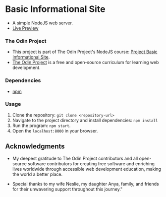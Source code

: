 # Basic Informational Site

- A simple NodeJS web server.
- [Live Preview](link)

### The Odin Project

- This project is part of The Odin Project's NodeJS course: [Project Basic Informational Site](https://www.theodinproject.com/lessons/nodejs-basic-informational-site).
- [The Odin Project](https://www.theodinproject.com/) is a free and open-source curriculum for learning web development.

### Dependencies

- [npm](https://docs.npmjs.com/downloading-and-installing-node-js-and-npm)

### Usage

1. Clone the repository: `git clone <repository-url>`
2. Navigate to the project directory and install dependencies: `npm install`
3. Run the program: `npm start`.
4. Open the `localhost:8000` in your browser.

## Acknowledgments

- My deepest gratitude to The Odin Project contributors and all open-source software contributors for creating free software and enriching lives worldwide through accessible web development education, making the world a better place.

- Special thanks to my wife Neslie, my daughter Anya, family, and friends for their unwavering support throughout this journey."
